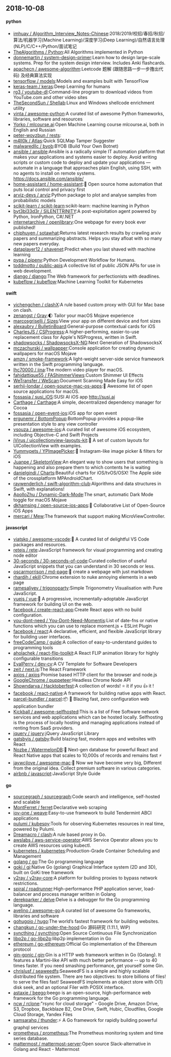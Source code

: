 ## 2018-10-08

#### python
* [imhuay / Algorithm_Interview_Notes-Chinese](https://github.com/imhuay/Algorithm_Interview_Notes-Chinese):2018/2019/校招/春招/秋招/算法/机器学习(Machine Learning)/深度学习(Deep Learning)/自然语言处理(NLP)/C/C++/Python/面试笔记
* [TheAlgorithms / Python](https://github.com/TheAlgorithms/Python):All Algorithms implemented in Python
* [donnemartin / system-design-primer](https://github.com/donnemartin/system-design-primer):Learn how to design large-scale systems. Prep for the system design interview. Includes Anki flashcards.
* [apachecn / awesome-algorithm](https://github.com/apachecn/awesome-algorithm):Leetcode 题解 (跟随思路一步一步撸出代码) 及经典算法实现
* [tensorflow / models](https://github.com/tensorflow/models):Models and examples built with TensorFlow
* [keras-team / keras](https://github.com/keras-team/keras):Deep Learning for humans
* [rg3 / youtube-dl](https://github.com/rg3/youtube-dl):Command-line program to download videos from YouTube.com and other video sites
* [TheSecondSun / Shellab](https://github.com/TheSecondSun/Shellab):Linux and Windows shellcode enrichment utility
* [vinta / awesome-python](https://github.com/vinta/awesome-python):A curated list of awesome Python frameworks, libraries, software and resources
* [Yorko / mlcourse.ai](https://github.com/Yorko/mlcourse.ai):Open Machine Learning course mlcourse.ai, both in English and Russian
* [peter-woyzbun / rests](https://github.com/peter-woyzbun/rests):
* [m4ll0k / Atlas](https://github.com/m4ll0k/Atlas):Quick SQLMap Tamper Suggester
* [malwaredllc / byob](https://github.com/malwaredllc/byob):BYOB (Build Your Own Botnet)
* [ansible / ansible](https://github.com/ansible/ansible):Ansible is a radically simple IT automation platform that makes your applications and systems easier to deploy. Avoid writing scripts or custom code to deploy and update your applications — automate in a language that approaches plain English, using SSH, with no agents to install on remote systems. https://docs.ansible.com/ansible/
* [home-assistant / home-assistant](https://github.com/home-assistant/home-assistant):🏡
Open source home automation that puts local control and privacy first
* [arviz-devs / arviz](https://github.com/arviz-devs/arviz):Python package to plot and analyse samples from probabilistic models
* [scikit-learn / scikit-learn](https://github.com/scikit-learn/scikit-learn):scikit-learn: machine learning in Python
* [byt3bl33d3r / SILENTTRINITY](https://github.com/byt3bl33d3r/SILENTTRINITY):A post-exploitation agent powered by Python, IronPython, C#/.NET
* [internetarchive / openlibrary](https://github.com/internetarchive/openlibrary):One webpage for every book ever published!
* [chiphuyen / sotawhat](https://github.com/chiphuyen/sotawhat):Returns latest research results by crawling arxiv papers and summarizing abstracts. Helps you stay afloat with so many new papers everyday.
* [dataplayer12 / shavenet](https://github.com/dataplayer12/shavenet):Predict when you last shaved with machine learning
* [pypa / pipenv](https://github.com/pypa/pipenv):Python Development Workflow for Humans.
* [toddmotto / public-apis](https://github.com/toddmotto/public-apis):A collective list of public JSON APIs for use in web development.
* [django / django](https://github.com/django/django):The Web framework for perfectionists with deadlines.
* [kubeflow / kubeflow](https://github.com/kubeflow/kubeflow):Machine Learning Toolkit for Kubernetes

#### swift
* [yichengchen / clashX](https://github.com/yichengchen/clashX):A rule based custom proxy with GUI for Mac base on clash.
* [zenangst / Gray](https://github.com/zenangst/Gray):🌓
Tailor your macOS Mojave experience
* [marcosgriselli / Sizes](https://github.com/marcosgriselli/Sizes):View your app on different device and font sizes
* [alexaubry / BulletinBoard](https://github.com/alexaubry/BulletinBoard):General-purpose contextual cards for iOS
* [CharlesJS / CSProgress](https://github.com/CharlesJS/CSProgress):A higher-performing, easier-to-use replacement class for Apple's NSProgress, written in Swift.
* [shadowsocks / ShadowsocksX-NG](https://github.com/shadowsocks/ShadowsocksX-NG):Next Generation of ShadowsocksX
* [mczachurski / wallpapper](https://github.com/mczachurski/wallpapper):Console application for creating dynamic wallpapers for macOS Mojave
* [amzn / smoke-framework](https://github.com/amzn/smoke-framework):A light-weight server-side service framework written in the Swift programming language.
* [lhc70000 / iina](https://github.com/lhc70000/iina):The modern video player for macOS.
* [fahidattique55 / FAShimmerViews](https://github.com/fahidattique55/FAShimmerViews):Custom Shimmer UI Effects
* [WeTransfer / WeScan](https://github.com/WeTransfer/WeScan):Document Scanning Made Easy for iOS
* [serhii-londar / open-source-mac-os-apps](https://github.com/serhii-londar/open-source-mac-os-apps):🚀
Awesome list of open source applications for macOS.
* [fossasia / susi_iOS](https://github.com/fossasia/susi_iOS):SUSI AI iOS app http://susi.ai
* [Carthage / Carthage](https://github.com/Carthage/Carthage):A simple, decentralized dependency manager for Cocoa
* [fossasia / open-event-ios](https://github.com/fossasia/open-event-ios):iOS app for open event
* [ergunemr / BottomPopup](https://github.com/ergunemr/BottomPopup):BottomPopup provides a popup-like presentation style to any view controller
* [vsouza / awesome-ios](https://github.com/vsouza/awesome-ios):A curated list of awesome iOS ecosystem, including Objective-C and Swift Projects
* [jVirus / uicollectionview-layouts-kit](https://github.com/jVirus/uicollectionview-layouts-kit):📐
A set of custom layouts for UICollectionView with examples.
* [Yummypets / YPImagePicker](https://github.com/Yummypets/YPImagePicker):📸
Instagram-like image picker & filters for iOS
* [Juanpe / SkeletonView](https://github.com/Juanpe/SkeletonView):An elegant way to show users that something is happening and also prepare them to which contents he is waiting
* [danielgindi / Charts](https://github.com/danielgindi/Charts):Beautiful charts for iOS/tvOS/OSX! The Apple side of the crossplatform MPAndroidChart.
* [raywenderlich / swift-algorithm-club](https://github.com/raywenderlich/swift-algorithm-club):Algorithms and data structures in Swift, with explanations!
* [ApolloZhu / Dynamic-Dark-Mode](https://github.com/ApolloZhu/Dynamic-Dark-Mode):The smart, automatic Dark Mode toggle for macOS Mojave
* [dkhamsing / open-source-ios-apps](https://github.com/dkhamsing/open-source-ios-apps):📱
Collaborative List of Open-Source iOS Apps
* [mercari / Mew](https://github.com/mercari/Mew):The framework that support making MicroViewController.

#### javascript
* [viatsko / awesome-vscode](https://github.com/viatsko/awesome-vscode):🎨
A curated list of delightful VS Code packages and resources.
* [retejs / rete](https://github.com/retejs/rete):JavaScript framework for visual programming and creating node editor
* [30-seconds / 30-seconds-of-code](https://github.com/30-seconds/30-seconds-of-code):Curated collection of useful JavaScript snippets that you can understand in 30 seconds or less.
* [oscarmorrison / md-page](https://github.com/oscarmorrison/md-page):📝
create a webpage with just markdown
* [rhardih / ekill](https://github.com/rhardih/ekill):Chrome extension to nuke annoying elements in a web page
* [ramesaliyev / trigonoparty](https://github.com/ramesaliyev/trigonoparty):Simple Trigonometry Visualisation with Pure JavaScript.
* [vuejs / vue](https://github.com/vuejs/vue):🖖
A progressive, incrementally-adoptable JavaScript framework for building UI on the web.
* [facebook / create-react-app](https://github.com/facebook/create-react-app):Create React apps with no build configuration.
* [you-dont-need / You-Dont-Need-Momentjs](https://github.com/you-dont-need/You-Dont-Need-Momentjs):List of date-fns or native functions which you can use to replace moment.js + ESLint Plugin
* [facebook / react](https://github.com/facebook/react):A declarative, efficient, and flexible JavaScript library for building user interfaces.
* [freeCodeCamp / guide](https://github.com/freeCodeCamp/guide):A collection of easy-to-understand guides to programming tools
* [aholachek / react-flip-toolkit](https://github.com/aholachek/react-flip-toolkit):A React FLIP animation library for highly configurable transitions
* [EyalPerry / dev-cv](https://github.com/EyalPerry/dev-cv):A CV Template for Software Developers
* [zeit / next.js](https://github.com/zeit/next.js):The React Framework
* [axios / axios](https://github.com/axios/axios):Promise based HTTP client for the browser and node.js
* [GoogleChrome / puppeteer](https://github.com/GoogleChrome/puppeteer):Headless Chrome Node API
* [Showndarya / Hacktoberfest](https://github.com/Showndarya/Hacktoberfest):A collection of words!
⭐️
it if you
👍
it !
* [facebook / react-native](https://github.com/facebook/react-native):A framework for building native apps with React.
* [parcel-bundler / parcel](https://github.com/parcel-bundler/parcel):📦
🚀
Blazing fast, zero configuration web application bundler
* [Kickball / awesome-selfhosted](https://github.com/Kickball/awesome-selfhosted):This is a list of Free Software network services and web applications which can be hosted locally. Selfhosting is the process of locally hosting and managing applications instead of renting from SaaS providers.
* [jquery / jquery](https://github.com/jquery/jquery):jQuery JavaScript Library
* [gatsbyjs / gatsby](https://github.com/gatsbyjs/gatsby):Build blazing fast, modern apps and websites with React
* [Nozbe / WatermelonDB](https://github.com/Nozbe/WatermelonDB):🍉
Next-gen database for powerful React and React Native apps that scales to 10,000s of records and remains fast
⚡️
* [jaywcjlove / awesome-mac](https://github.com/jaywcjlove/awesome-mac): Now we have become very big, Different from the original idea. Collect premium software in various categories.
* [airbnb / javascript](https://github.com/airbnb/javascript):JavaScript Style Guide

#### go
* [sourcegraph / sourcegraph](https://github.com/sourcegraph/sourcegraph):Code search and intelligence, self-hosted and scalable
* [MontFerret / ferret](https://github.com/MontFerret/ferret):Declarative web scraping
* [iov-one / weave](https://github.com/iov-one/weave):Easy-to-use framework to build Tendermint ABCI applications
* [pulumi / kubespy](https://github.com/pulumi/kubespy):Tools for observing Kubernetes resources in real time, powered by Pulumi.
* [Dreamacro / clash](https://github.com/Dreamacro/clash):A rule based proxy in Go.
* [awslabs / aws-service-operator](https://github.com/awslabs/aws-service-operator):AWS Service Operator allows you to create AWS resources using kubectl.
* [kubernetes / kubernetes](https://github.com/kubernetes/kubernetes):Production-Grade Container Scheduling and Management
* [golang / go](https://github.com/golang/go):The Go programming language
* [goki / gi](https://github.com/goki/gi):Native Go (golang) Graphical Interface system (2D and 3D), built on GoKi tree framework
* [v2ray / v2ray-core](https://github.com/v2ray/v2ray-core):A platform for building proxies to bypass network restrictions.
* [spiral / roadrunner](https://github.com/spiral/roadrunner):High-performance PHP application server, load-balancer and process manager written in Golang
* [derekparker / delve](https://github.com/derekparker/delve):Delve is a debugger for the Go programming language.
* [avelino / awesome-go](https://github.com/avelino/awesome-go):A curated list of awesome Go frameworks, libraries and software
* [gohugoio / hugo](https://github.com/gohugoio/hugo):The world’s fastest framework for building websites.
* [changkun / go-under-the-hood](https://github.com/changkun/go-under-the-hood):Go 源码研究 (1.11.1, WIP)
* [syncthing / syncthing](https://github.com/syncthing/syncthing):Open Source Continuous File Synchronization
* [libp2p / go-libp2p](https://github.com/libp2p/go-libp2p):libp2p implementation in Go
* [ethereum / go-ethereum](https://github.com/ethereum/go-ethereum):Official Go implementation of the Ethereum protocol
* [gin-gonic / gin](https://github.com/gin-gonic/gin):Gin is a HTTP web framework written in Go (Golang). It features a Martini-like API with much better performance -- up to 40 times faster. If you need smashing performance, get yourself some Gin.
* [chrislusf / seaweedfs](https://github.com/chrislusf/seaweedfs):SeaweedFS is a simple and highly scalable distributed file system. There are two objectives: to store billions of files! to serve the files fast! SeaweedFS implements an object store with O(1) disk seek, and an optional Filer with POSIX interface.
* [astaxie / beego](https://github.com/astaxie/beego):beego is an open-source, high-performance web framework for the Go programming language.
* [ncw / rclone](https://github.com/ncw/rclone):"rsync for cloud storage" - Google Drive, Amazon Drive, S3, Dropbox, Backblaze B2, One Drive, Swift, Hubic, Cloudfiles, Google Cloud Storage, Yandex Files
* [samsarahq / thunder](https://github.com/samsarahq/thunder):⚡️
A Go framework for rapidly building powerful graphql services
* [prometheus / prometheus](https://github.com/prometheus/prometheus):The Prometheus monitoring system and time series database.
* [mattermost / mattermost-server](https://github.com/mattermost/mattermost-server):Open source Slack-alternative in Golang and React - Mattermost

